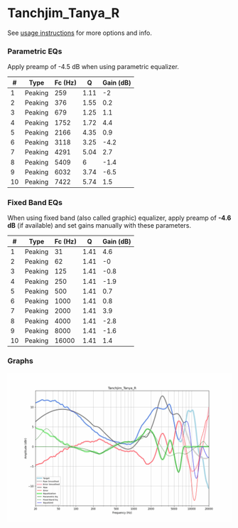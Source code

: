 # Tanchjim_Tanya_R
See [usage instructions](https://github.com/jaakkopasanen/AutoEq#usage) for more options and info.

### Parametric EQs
Apply preamp of -4.5 dB when using parametric equalizer.

|   # | Type    |   Fc (Hz) |    Q |   Gain (dB) |
|-----|---------|-----------|------|-------------|
|   1 | Peaking |       259 | 1.11 |        -2   |
|   2 | Peaking |       376 | 1.55 |         0.2 |
|   3 | Peaking |       679 | 1.25 |         1.1 |
|   4 | Peaking |      1752 | 1.72 |         4.4 |
|   5 | Peaking |      2166 | 4.35 |         0.9 |
|   6 | Peaking |      3118 | 3.25 |        -4.2 |
|   7 | Peaking |      4291 | 5.04 |         2.7 |
|   8 | Peaking |      5409 | 6    |        -1.4 |
|   9 | Peaking |      6032 | 3.74 |        -6.5 |
|  10 | Peaking |      7422 | 5.74 |         1.5 |

### Fixed Band EQs
When using fixed band (also called graphic) equalizer, apply preamp of **-4.6 dB** (if available) and set gains manually with these parameters.

|   # | Type    |   Fc (Hz) |    Q |   Gain (dB) |
|-----|---------|-----------|------|-------------|
|   1 | Peaking |        31 | 1.41 |         4.6 |
|   2 | Peaking |        62 | 1.41 |        -0   |
|   3 | Peaking |       125 | 1.41 |        -0.8 |
|   4 | Peaking |       250 | 1.41 |        -1.9 |
|   5 | Peaking |       500 | 1.41 |         0.7 |
|   6 | Peaking |      1000 | 1.41 |         0.8 |
|   7 | Peaking |      2000 | 1.41 |         3.9 |
|   8 | Peaking |      4000 | 1.41 |        -2.8 |
|   9 | Peaking |      8000 | 1.41 |        -1.6 |
|  10 | Peaking |     16000 | 1.41 |         1.4 |

### Graphs
![](./Tanchjim_Tanya_R.png)
